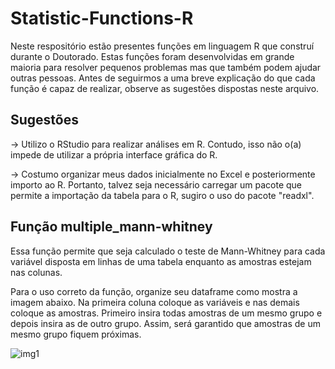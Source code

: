 # Statistic-Functions-R

Neste respositório estão presentes funções em linguagem R que construí durante o Doutorado. Estas funções foram desenvolvidas em grande maioria para resolver pequenos problemas mas que também podem ajudar outras pessoas. Antes de seguirmos a uma breve explicação do que cada função é capaz de realizar, observe as sugestões dispostas neste arquivo.

## Sugestões

-> Utilizo o RStudio para realizar análises em R. Contudo, isso não o(a) impede de utilizar a própria interface gráfica do R.

-> Costumo organizar meus dados inicialmente no Excel e posteriormente importo ao R. Portanto, talvez seja necessário carregar um pacote que permite a importação da tabela para o R, sugiro o uso do pacote "readxl".

## Função multiple_mann-whitney

Essa função permite que seja calculado o teste de Mann-Whitney para cada variável disposta em linhas de uma tabela enquanto as amostras estejam nas colunas. 

Para o uso correto da função, organize seu dataframe como mostra a imagem abaixo. Na primeira coluna coloque as variáveis e nas demais coloque as amostras. Primeiro insira todas amostras de um mesmo grupo e depois insira as de outro grupo. Assim, será garantido que amostras de um mesmo grupo fiquem próximas.

![img1](https://user-images.githubusercontent.com/32198100/97354724-9af5b900-1874-11eb-85aa-5e2b44c088b0.png)
